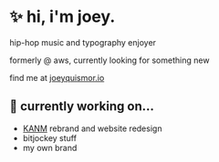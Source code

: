 # ✨ hi, i'm joey.


hip-hop music and typography enjoyer

formerly @ aws, currently looking for something new

find me at [joeyquismor.io](https://joeyquismor.io)

## 🔭 currently working on...
- [KANM](https://kanm.org/#/) rebrand and website redesign
- bitjockey stuff
- my own brand

<!--
**josephquismorio/josephquismorio** is a ✨ _special_ ✨ repository because its `README.md` (this file) appears on your GitHub profile.

Here are some ideas to get you started:

- 🔭 I’m currently working on ...
- 🌱 I’m currently learning ...
- 👯 I’m looking to collaborate on ...
- 🤔 I’m looking for help with ...
- 💬 Ask me about ...
- 📫 How to reach me: ...
- 😄 Pronouns: ...
- ⚡ Fun fact: ...
-->

